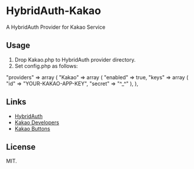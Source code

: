 HybridAuth-Kakao
=====
A HybridAuth Provider for Kakao Service

Usage
-----

1. Drop Kakao.php to HybridAuth provider directory.
2. Set config.php as follows:

  "providers" => array ( 
    "Kakao" => array (
      "enabled" => true,
      "keys"    => array ( "id" => "YOUR-KAKAO-APP-KEY", "secret" => "^_^" ),
    ),

Links
-----
* [HybridAuth](http://hybridauth.sourceforge.net/)
* [Kakao Developers](https://developers.kakao.com/)
* [Kakao Buttons](https://developers.kakao.com/buttons)

License
-----

MIT.